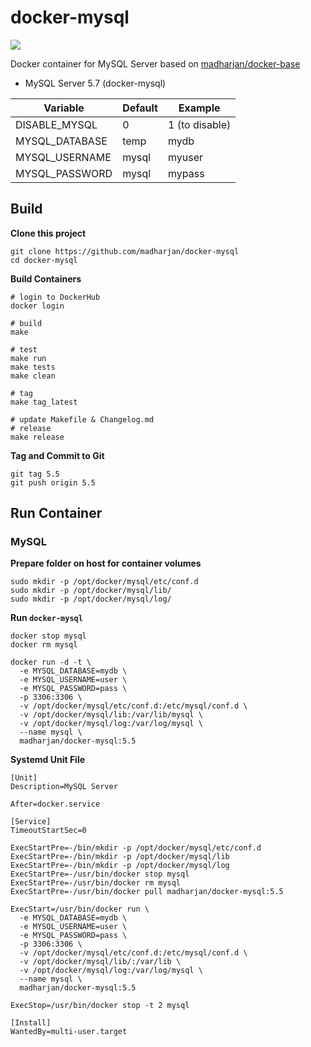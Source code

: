 # docker-mysql

[![](https://images.microbadger.com/badges/image/madharjan/docker-mysql.svg)](http://microbadger.com/images/madharjan/docker-mysql "Get your own image badge on microbadger.com")

Docker container for MySQL Server based on [madharjan/docker-base](https://github.com/madharjan/docker-base/)

* MySQL Server 5.7 (docker-mysql)

| Variable        | Default      | Example        |
|-----------------|--------------|----------------|
| DISABLE_MYSQL   | 0            | 1 (to disable) |
| MYSQL_DATABASE  | temp         | mydb           |
| MYSQL_USERNAME  | mysql        | myuser         |
| MYSQL_PASSWORD  | mysql        | mypass         |

## Build

**Clone this project**
```
git clone https://github.com/madharjan/docker-mysql
cd docker-mysql
```

**Build Containers**
```
# login to DockerHub
docker login

# build
make

# test
make run
make tests
make clean

# tag
make tag_latest

# update Makefile & Changelog.md
# release
make release
```

**Tag and Commit to Git**
```
git tag 5.5
git push origin 5.5
```

## Run Container

### MySQL

**Prepare folder on host for container volumes**
```
sudo mkdir -p /opt/docker/mysql/etc/conf.d
sudo mkdir -p /opt/docker/mysql/lib/
sudo mkdir -p /opt/docker/mysql/log/
```

**Run `docker-mysql`**
```
docker stop mysql
docker rm mysql

docker run -d -t \
  -e MYSQL_DATABASE=mydb \
  -e MYSQL_USERNAME=user \
  -e MYSQL_PASSWORD=pass \
  -p 3306:3306 \
  -v /opt/docker/mysql/etc/conf.d:/etc/mysql/conf.d \
  -v /opt/docker/mysql/lib:/var/lib/mysql \
  -v /opt/docker/mysql/log:/var/log/mysql \
  --name mysql \
  madharjan/docker-mysql:5.5
```

**Systemd Unit File**
```
[Unit]
Description=MySQL Server

After=docker.service

[Service]
TimeoutStartSec=0

ExecStartPre=-/bin/mkdir -p /opt/docker/mysql/etc/conf.d
ExecStartPre=-/bin/mkdir -p /opt/docker/mysql/lib
ExecStartPre=-/bin/mkdir -p /opt/docker/mysql/log
ExecStartPre=-/usr/bin/docker stop mysql
ExecStartPre=-/usr/bin/docker rm mysql
ExecStartPre=-/usr/bin/docker pull madharjan/docker-mysql:5.5

ExecStart=/usr/bin/docker run \
  -e MYSQL_DATABASE=mydb \
  -e MYSQL_USERNAME=user \
  -e MYSQL_PASSWORD=pass \
  -p 3306:3306 \
  -v /opt/docker/mysql/etc/conf.d:/etc/mysql/conf.d \
  -v /opt/docker/mysql/lib/:/var/lib \
  -v /opt/docker/mysql/log:/var/log/mysql \
  --name mysql \
  madharjan/docker-mysql:5.5

ExecStop=/usr/bin/docker stop -t 2 mysql

[Install]
WantedBy=multi-user.target
```
